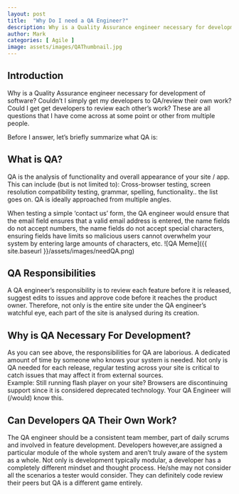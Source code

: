 ```yaml
---
layout: post
title:  "Why Do I need a QA Engineer?"
description: Why is a Quality Assurance engineer necessary for development of software? Couldn’t I simply get my developers to QA/review their own work?
author: Mark
categories: [ Agile ]
image: assets/images/QAThumbnail.jpg
---
```

## Introduction
Why is a Quality Assurance engineer necessary for development of software? Couldn’t I simply get my developers to QA/review their own work? Could I get get developers to review each other’s work? These are all questions that I have come across at some point or other from multiple people.

Before I answer, let’s briefly summarize what QA is:

## What is QA?
QA is the analysis of functionality and overall appearance of your site / app. This can include (but is not limited to): Cross-browser testing, screen resolution compatibility testing, grammar, spelling, functionality.. the list goes on. QA is ideally approached from multiple angles.

When testing a simple ‘contact us’ form, the QA engineer would ensure that the email field ensures that a valid email address is entered, the name fields do not accept numbers, the name fields do not accept special characters, ensuring fields have limits so malicious users cannot overwhelm your system by entering large amounts of characters, etc.
![QA Meme]({{ site.baseurl }}/assets/images/needQA.png)

## QA Responsibilities

A QA engineer’s responsibility is to review each feature before it is released, suggest edits to issues and approve code before it reaches the product owner. Therefore, not only is the entire site under the QA engineer’s watchful eye, each part of the site is analysed during its creation.

## Why is QA Necessary For Development?

As you can see above, the responsibilities for QA are laborious. A dedicated amount of time by someone who knows your system is needed. Not only is QA needed for each release, regular testing across your site is critical to catch issues that may affect it from external sources.  
Example: Still running flash player on your site? Browsers are discontinuing support since it is considered deprecated technology. Your QA Engineer will (/would) know this.

## Can Developers QA Their Own Work?
The QA engineer should be a consistent team member, part of daily scrums and involved in feature development. Developers however,are assigned a particular module of the whole system and aren’t truly aware of the system as a whole. Not only is development typically modular, a developer has a completely different mindset and thought process. He/she may not consider all the scenarios a tester would consider.
They can definitely code review their peers but QA is a different game entirely.
